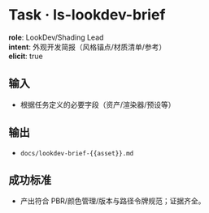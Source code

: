 # Task · ls-lookdev-brief

**role**: LookDev/Shading Lead  
**intent**: 外观开发简报（风格锚点/材质清单/参考）  
**elicit**: true

## 输入

- 根据任务定义的必要字段（资产/渲染器/预设等）

## 输出

- `docs/lookdev-brief-{{asset}}.md`

## 成功标准

- 产出符合 PBR/颜色管理/版本与路径令牌规范；证据齐全。

